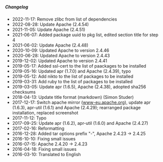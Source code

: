 ##### Changelog

* 2022-11-17: Remove zlibc from list of dependencies
* 2022-08-28: Update Apache (2.4.54)
* 2021-11-05: Update Apache (2.4.51)
* 2021-06-07: Added package uuid to pkg list, edited section title for step 4
* 2021-06-02: Update Apache (2.4.48)
* 2020-10-09: Updated Apache to version 2.4.46
* 2020-06-28: Updated Apache to version 2.4.43
* 2019-12-02: Updated Apache to version 2.4.41
* 2019-05-17: Added ssl-cert to the list of paackages to be installed
* 2019-05-16: Updated apr (1.7.0) and Apache (2.4.39), typo
* 2019-05-12: Add nikto to the list of packages to be installed
* 2019-03-31: Add ruby to the list of packages to be installed
* 2019-03-05: Update apr (1.6.5), Apache (2.4.38), adopted sha256 checksums
* 2018-04-13: Update title format (markdown) (Simon Studer)
* 2017-12-17: Switch apache mirror (www-eu.apache.org), update apr (1.6.3), apr-util (1.6.1) and Apache (2.4.29); rearranged package installation, replaced screenshot
* 2017-11-12: Typo
* 2017-09-25: Update apr (1.6.2), apr-util (1.6.0) and Apache (2.4.27)
* 2017-02-16: Reformatting
* 2016-12-28: Added tar options prefix "-", Apache 2.4.23 -> 2.4.25
* 2016-10-10: Fixing small issues
* 2016-07-15: Apache 2.4.20 -> 2.4.23
* 2016-04-18: Fixing small issues
* 2016-03-10: Translated to English

